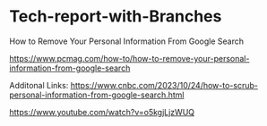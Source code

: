 # Tech-report-with-Branches
How to Remove Your Personal Information From Google Search

https://www.pcmag.com/how-to/how-to-remove-your-personal-information-from-google-search

Additonal Links:
https://www.cnbc.com/2023/10/24/how-to-scrub-personal-information-from-google-search.html

https://www.youtube.com/watch?v=o5kgjLjzWUQ



